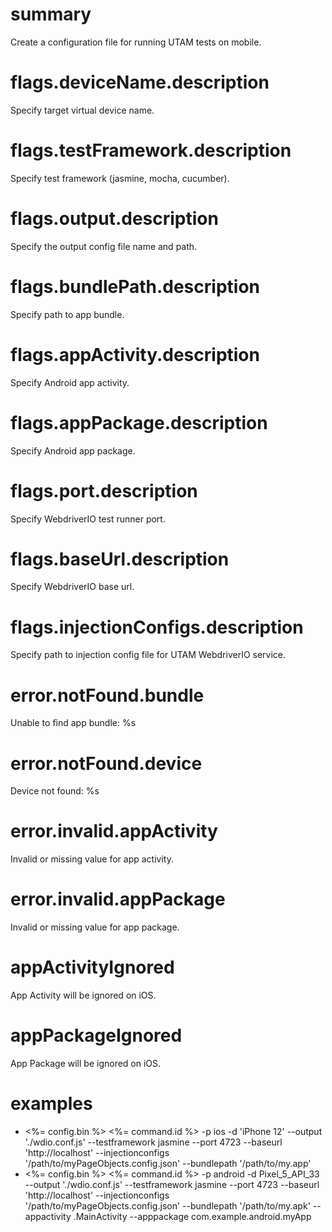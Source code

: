 # summary

Create a configuration file for running UTAM tests on mobile.

# flags.deviceName.description

Specify target virtual device name.

# flags.testFramework.description

Specify test framework (jasmine, mocha, cucumber).

# flags.output.description

Specify the output config file name and path.

# flags.bundlePath.description

Specify path to app bundle.

# flags.appActivity.description

Specify Android app activity.

# flags.appPackage.description

Specify Android app package.

# flags.port.description

Specify WebdriverIO test runner port.

# flags.baseUrl.description

Specify WebdriverIO base url.

# flags.injectionConfigs.description

Specify path to injection config file for UTAM WebdriverIO service.

# error.notFound.bundle

Unable to find app bundle: %s

# error.notFound.device

Device not found: %s

# error.invalid.appActivity

Invalid or missing value for app activity.

# error.invalid.appPackage

Invalid or missing value for app package.

# appActivityIgnored

App Activity will be ignored on iOS.

# appPackageIgnored

App Package will be ignored on iOS.


# examples

- <%= config.bin %> <%= command.id %> -p ios -d 'iPhone 12' --output './wdio.conf.js' --testframework jasmine --port 4723 --baseurl 'http://localhost' --injectionconfigs '/path/to/myPageObjects.config.json' --bundlepath '/path/to/my.app'
- <%= config.bin %> <%= command.id %> -p android -d Pixel_5_API_33 --output './wdio.conf.js' --testframework jasmine --port 4723 --baseurl 'http://localhost' --injectionconfigs '/path/to/myPageObjects.config.json' --bundlepath '/path/to/my.apk' --appactivity .MainActivity --apppackage com.example.android.myApp
